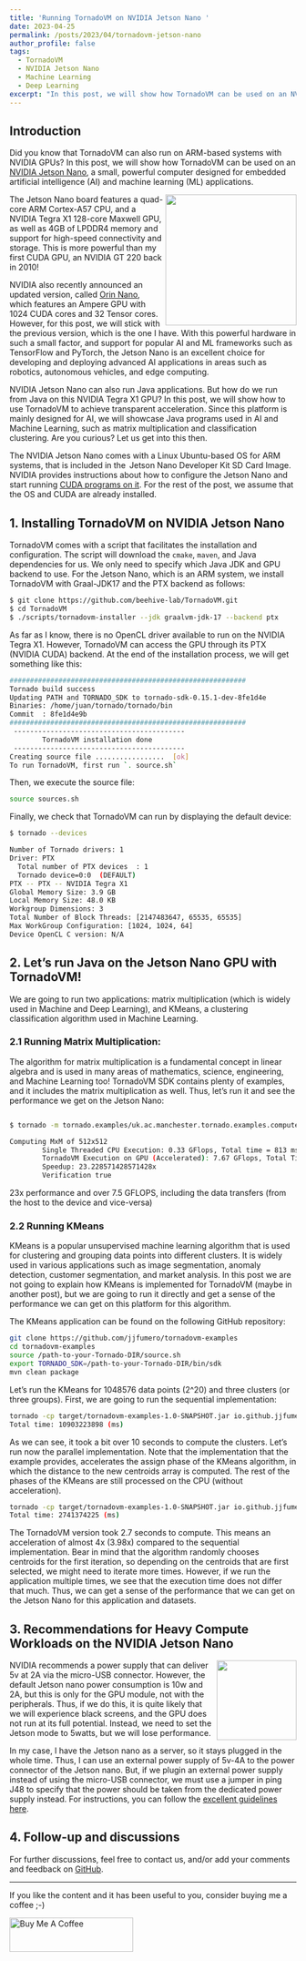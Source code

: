 ```yaml
---
title: 'Running TornadoVM on NVIDIA Jetson Nano '
date: 2023-04-25
permalink: /posts/2023/04/tornadovm-jetson-nano
author_profile: false
tags:
  - TornadoVM
  - NVIDIA Jetson Nano
  - Machine Learning 
  - Deep Learning
excerpt: "In this post, we will show how TornadoVM can be used on an NVIDIA Jetson Nano."
---
```


## Introduction

Did you know that TornadoVM can also run on ARM-based systems with NVIDIA GPUs? In this post, we will show how TornadoVM can be used on an [NVIDIA Jetson Nano](https://www.nvidia.com/es-es/autonomous-machines/embedded-systems/jetson-nano/), a small, powerful computer designed for embedded artificial intelligence (AI) and machine learning (ML) applications. 


<img align="right" width="230" height="" src="https://github.com/jjfumero/jjfumero.github.io/raw/master/files/blog/jetsonNano/P4250118_DxO.jpg">


The Jetson Nano board features a quad-core ARM Cortex-A57 CPU, and a NVIDIA Tegra X1 128-core Maxwell GPU, as well as 4GB of LPDDR4 memory and support for high-speed connectivity and storage. This is more powerful than my first CUDA GPU, an NVIDIA GT 220 back in 2010!  

NVIDIA also recently announced an updated version, called [Orin Nano](https://developer.nvidia.com/blog/develop-ai-powered-robots-smart-vision-systems-and-more-with-nvidia-jetson-orin-nano-developer-kit/ ), which features an Ampere GPU with 1024 CUDA cores and 32 Tensor cores. However, for this post, we will stick with the previous version, which is the one I have. With this powerful hardware in such a small factor, and support for popular AI and ML frameworks such as TensorFlow and PyTorch, the Jetson Nano is an excellent choice for developing and deploying advanced AI applications in areas such as robotics, autonomous vehicles, and edge computing. 

NVIDIA Jetson Nano can also run Java applications. But how do we run from Java on this NVIDIA Tegra X1 GPU? In this post, we will show how to use TornadoVM to achieve transparent acceleration. Since this platform is mainly designed for AI, we will showcase Java programs used in AI and Machine Learning, such as matrix multiplication and classification clustering. Are you curious? Let us get into this then.  

The NVIDIA Jetson Nano comes with a Linux Ubuntu-based OS for ARM systems, that is included in the  Jetson Nano Developer Kit SD Card Image. NVIDIA provides instructions about how to configure the Jetson Nano and start running [CUDA programs on it](https://developer.nvidia.com/embedded/learn/get-started-jetson-nano-devkit). For the rest of the post, we assume that the OS and CUDA are already installed. 

## 1. Installing TornadoVM on NVIDIA Jetson Nano 
 
TornadoVM comes with a script that facilitates the installation and configuration. The script will download the `cmake`, `maven`, and Java dependencies for us. We only need to specify which Java JDK and GPU backend to use. For the Jetson Nano, which is an ARM system, we install TornadoVM with Graal-JDK17 and the PTX backend as follows: 


```bash 
$ git clone https://github.com/beehive-lab/TornadoVM.git  
$ cd TornadoVM  
$ ./scripts/tornadovm-installer --jdk graalvm-jdk-17 --backend ptx 
``` 

As far as I know, there is no OpenCL driver available to run on the NVIDIA Tegra X1. However, TornadoVM can access the GPU through its PTX (NVIDIA CUDA) backend. At the end of the installation process, we will get something like this: 

```bash 
########################################################## 
Tornado build success 
Updating PATH and TORNADO_SDK to tornado-sdk-0.15.1-dev-8fe1d4e 
Binaries: /home/juan/tornado/tornado/bin 
Commit  : 8fe1d4e9b 
########################################################## 
 ------------------------------------------ 
        TornadoVM installation done 
 ------------------------------------------ 
Creating source file .................  [ok] 
To run TornadoVM, first run `. source.sh` 
``` 

Then, we execute the source file: 

```bash 
source sources.sh 
``` 

Finally, we check that TornadoVM can run by displaying the default device: 

```bash 
$ tornado --devices 

Number of Tornado drivers: 1 
Driver: PTX 
  Total number of PTX devices  : 1 
  Tornado device=0:0  (DEFAULT) 
PTX -- PTX -- NVIDIA Tegra X1 
Global Memory Size: 3.9 GB 
Local Memory Size: 48.0 KB 
Workgroup Dimensions: 3 
Total Number of Block Threads: [2147483647, 65535, 65535] 
Max WorkGroup Configuration: [1024, 1024, 64] 
Device OpenCL C version: N/A 
``` 
 
## 2. Let’s run Java on the Jetson Nano GPU with TornadoVM!  

We are going to run two applications: matrix multiplication (which is widely used in Machine and Deep Learning), and KMeans, a clustering classification algorithm used in Machine Learning.


### 2.1 Running Matrix Multiplication: 
 
The algorithm for matrix multiplication is a fundamental concept in linear algebra and is used in many areas of mathematics, science, engineering, and Machine Learning too! TornadoVM SDK contains plenty of examples, and it includes the matrix multiplication as well. Thus, let’s run it and see the performance we get on the Jetson Nano: 

```bash 

$ tornado -m tornado.examples/uk.ac.manchester.tornado.examples.compute.MatrixMultiplication2D 

Computing MxM of 512x512 
        Single Threaded CPU Execution: 0.33 GFlops, Total time = 813 ms 
        TornadoVM Execution on GPU (Accelerated): 7.67 GFlops, Total Time = 35 ms 
        Speedup: 23.228571428571428x 
        Verification true 
``` 

23x performance and over 7.5 GFLOPS, including the data transfers (from the host to the device and vice-versa) 

### 2.2 Running KMeans 

KMeans is a popular unsupervised machine learning algorithm that is used for clustering and grouping data points into different clusters. It is widely used in various applications such as image segmentation, anomaly detection, customer segmentation, and market analysis. In this post we are not going to explain how KMeans is implemented for TornadoVM (maybe in another post), but we are going to run it directly and get a sense of the performance we can get on this platform for this algorithm.  

The KMeans application can be found on the following GitHub repository: 

```bash 
git clone https://github.com/jjfumero/tornadovm-examples 
cd tornadovm-examples 
source /path-to-your-Tornado-DIR/source.sh 
export TORNADO_SDK=/path-to-your-Tornado-DIR/bin/sdk 
mvn clean package 
``` 

Let’s run the KMeans for 1048576 data points (2^20) and three clusters (or three groups). First, we are going to run the sequential implementation: 

```bash 
tornado -cp target/tornadovm-examples-1.0-SNAPSHOT.jar io.github.jjfumero.KMeans seq 1048576 3 
Total time: 10903223898 (ms) 
``` 

As we can see, it took a bit over 10 seconds to compute the clusters. Let’s run now the parallel implementation. Note that the implementation that the example provides, accelerates the assign phase of the KMeans algorithm, in which the distance to the new centroids array is computed. The rest of the phases of the KMeans are still processed on the CPU (without acceleration).  

```bash 
tornado -cp target/tornadovm-examples-1.0-SNAPSHOT.jar io.github.jjfumero.KMeans tornado 1048576 3 
Total time: 2741374225 (ms) 
``` 

The TornadoVM version took 2.7 seconds to compute. This means an acceleration of almost 4x (3.98x) compared to the sequential implementation. Bear in mind that the algorithm randomly chooses centroids for the first iteration, so depending on the centroids that are first selected, we might need to iterate more times. However, if we run the application multiple times, we see that the execution time does not differ that much. Thus, we can get a sense of the performance that we can get on the Jetson Nano for this application and datasets.  

## 3. Recommendations for Heavy Compute Workloads on the NVIDIA Jetson Nano 

<img align="right" width="140" height="" src="https://github.com/jjfumero/jjfumero.github.io/raw/master/files/blog/jetsonNano//P4250099_DxO.jpg">

NVIDIA recommends a power supply that can deliver 5v at 2A via the micro-USB connector. However, the default Jetson nano power consumption is 10w and 2A, but this is only for the GPU module, not with the peripherals. Thus, if we do this, it is quite likely that we will experience black screens, and the GPU does not run at its full potential. Instead, we need to set the Jetson mode to 5watts, but we will lose performance.  

In my case, I have the Jetson nano as a server, so it stays plugged in the whole time. Thus, I can use an external power supply of 5v-4A to the power connector of the Jetson nano. But, if we plugin an external power supply instead of using the micro-USB connector, we must use a jumper in ping J48 to specify that the power should be taken from the dedicated power supply instead. For instructions, you can follow the [excellent guidelines here](https://www.youtube.com/watch?v=jq1OqBe267A).  


## 4. Follow-up and discussions

For further discussions, feel free to contact us, and/or add your comments and feedback on [GitHub](https://github.com/jjfumero/jjfumero.github.io/discussions/9).

_________________________________

If you like the content and it has been useful to you, consider buying me a coffee ;-) 

<a href="https://www.buymeacoffee.com/snatverk" target="_blank"><img src="https://cdn.buymeacoffee.com/buttons/v2/default-yellow.png" alt="Buy Me A Coffee" style="height: 60px !important;width: 217px !important;" ></a>

